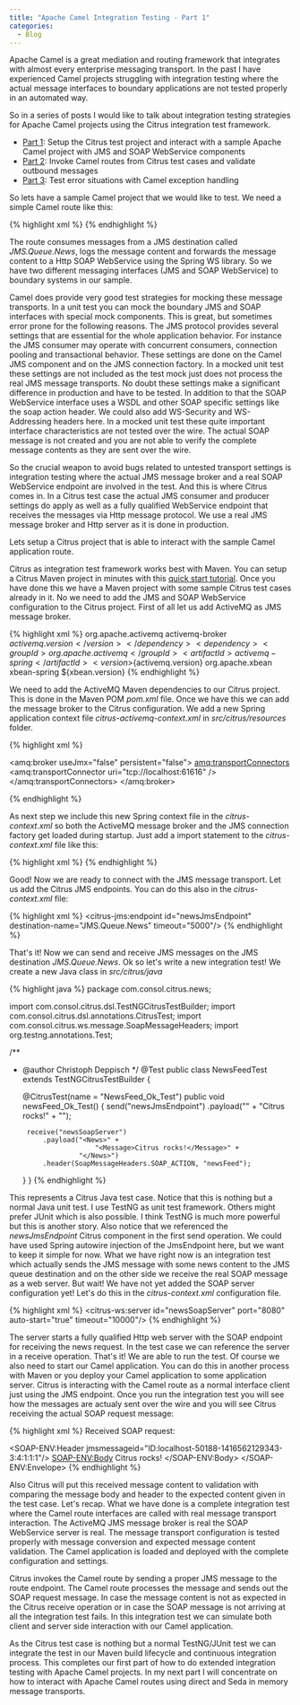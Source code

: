 ```yaml
---
title: "Apache Camel Integration Testing - Part 1"
categories:
  - Blog
---
```


Apache Camel is a great mediation and routing framework that integrates with almost every enterprise messaging transport. In the past I have experienced Camel projects struggling with integration testing where the actual message interfaces to boundary applications are not tested properly in an automated way.

So in a series of posts I would like to talk about integration testing strategies for Apache Camel projects using the Citrus integration test framework.

* <a href="http://christophd.github.io/camel-testing-part-1/" title="Part 1" target="_blank">Part 1</a>: Setup the Citrus test project and interact with a sample Apache Camel project with JMS and SOAP WebService components
* <a href="http://christophd.github.io/camel-testing-part-2/" title="Part 2" target="_blank">Part 2</a>: Invoke Camel routes from Citrus test cases and validate outbound messages
* <a href="http://christophd.github.io/camel-testing-part-3/" title="Part 3" target="_blank">Part 3</a>: Test error situations with Camel exception handling

So lets have a sample Camel project that we would like to test. We need a simple Camel route like this:

{% highlight xml %}
<camelContext id="camelContext" xmlns="http://camel.apache.org/schema/spring">
  <route id="newsRoute">
    <from uri="jms:queue:JMS.Queue.News"/>
    <to uri="log:com.consol.citrus.camel?level=INFO"/>
    <to uri="spring-ws:http://localhost:8080?soapAction=newsFeed"/>
  </route>
</camelContext>
{% endhighlight %}

The route consumes messages from a JMS destination called _JMS.Queue.News_, logs the message content and forwards the message content to a Http SOAP WebService using the Spring WS library. So we have two different messaging interfaces (JMS and SOAP WebService) to boundary systems in our sample. 

Camel does provide very good test strategies for mocking these message transports. In a unit test you can mock the boundary JMS and SOAP interfaces with special mock components. This is great, but sometimes error prone for the following reasons. The JMS protocol provides several settings that are essential for the whole application behavior. For instance the JMS consumer may operate with concurrent consumers, connection pooling and transactional behavior. These settings are done on the Camel JMS component and on the JMS connection factory. In a mocked unit test these settings are not included as the test mock just does not process the real JMS message transports. No doubt these settings make a significant difference in production and have to be tested. In addition to that the SOAP WebService interface uses a WSDL and other SOAP specific settings like the soap action header. We could also add WS-Security and WS-Addressing headers here. In a mocked unit test these quite important interface characteristics are not tested over the wire. The actual SOAP message is not created and you are not able to verify the complete message contents as they are sent over the wire.

So the crucial weapon to avoid bugs related to untested transport settings is integration testing where the actual JMS message broker and a real SOAP WebService endpoint are involved in the test. And this is where Citrus comes in. In a Citrus test case the actual JMS consumer and producer settings do apply as well as a fully qualified WebService endpoint that receives the messages via Http message protocol. We use a real JMS message broker and Http server as it is done in production.

Lets setup a Citrus project that is able to interact with the sample Camel application route.

Citrus as integration test framework works best with Maven. You can setup a Citrus Maven project in minutes with this <a href="http://www.citrusframework.org/tutorials-maven.html" title="Maven Quickstart" target="_blank">quick start tutorial</a>. Once you have done this we have a Maven project with some sample Citrus test cases already in it. No we need to add the JMS and SOAP WebService configuration to the Citrus project. First of all let us add ActiveMQ as JMS message broker.

{% highlight xml %}
<dependency>
  <groupId>org.apache.activemq</groupId>
  <artifactId>activemq-broker</artifactId>
  <version>${activemq.version}</version>
</dependency>
<dependency>
  <groupId>org.apache.activemq</groupId>
  <artifactId>activemq-spring</artifactId>
  <version>${activemq.version}</version>
</dependency>
<dependency>
  <groupId>org.apache.xbean</groupId>
  <artifactId>xbean-spring</artifactId>
  <version>${xbean.version}</version>
</dependency>
{% endhighlight %}

We need to add the ActiveMQ Maven dependencies to our Citrus project. This is done in the Maven POM _pom.xml_ file. Once we have this we can add the message broker to the Citrus configuration. We add a new Spring application context file _citrus-activemq-context.xml_ in _src/citrus/resources_ folder.

{% highlight xml %}
<?xml version="1.0" encoding="UTF-8"?>
<beans xmlns="http://www.springframework.org/schema/beans"
     xmlns:xsi="http://www.w3.org/2001/XMLSchema-instance"
     xmlns:amq="http://activemq.apache.org/schema/core"
     xsi:schemaLocation="http://www.springframework.org/schema/beans http://www.springframework.org/schema/beans/spring-beans.xsd
                     http://activemq.apache.org/schema/core http://activemq.apache.org/schema/core/activemq-core.xsd">

  <!-- Embedded ActiveMQ JMS broker -->
  <amq:broker useJmx="false" persistent="false">
    <amq:transportConnectors>
      <amq:transportConnector uri="tcp://localhost:61616" />
    </amq:transportConnectors>
  </amq:broker>

  <bean id="connectionFactory" class="org.apache.activemq.ActiveMQConnectionFactory">
    <property name="brokerURL" value="tcp://localhost:61616" />
  </bean>
</beans>
{% endhighlight %}

As next step we include this new Spring context file in the _citrus-context.xml_ so both the ActiveMQ message broker and the JMS connection factory get loaded during startup. Just add a import statement to the _citrus-context.xml_ file like this:

{% highlight xml %}
<import resource="classpath:citrus-activemq-context.xml"/>
{% endhighlight %}

Good! Now we are ready to connect with the JMS message transport. Let us add the Citrus JMS endpoints. You can do this also in the _citrus-context.xml_ file:

{% highlight xml %}
<citrus-jms:endpoint id="newsJmsEndpoint"
                   destination-name="JMS.Queue.News"
                   timeout="5000"/>
{% endhighlight %}

That's it! Now we can send and receive JMS messages on the JMS destination _JMS.Queue.News_. Ok so let's write a new integration test! We create a new Java class in _src/citrus/java_

{% highlight java %}
package com.consol.citrus.news;

import com.consol.citrus.dsl.TestNGCitrusTestBuilder;
import com.consol.citrus.dsl.annotations.CitrusTest;
import com.consol.citrus.ws.message.SoapMessageHeaders;
import org.testng.annotations.Test;

/**
 * @author Christoph Deppisch
 */
@Test
public class NewsFeedTest extends TestNGCitrusTestBuilder {
    
    @CitrusTest(name = "NewsFeed_Ok_Test")
    public void newsFeed_Ok_Test() {
        send("newsJmsEndpoint")
            .payload("<News>" +
                         "<Message>Citrus rocks!</Message>" +
                     "</News>");
        
        receive("newsSoapServer")
            .payload("<News>" +
                         "<Message>Citrus rocks!</Message>" +
                     "</News>")
            .header(SoapMessageHeaders.SOAP_ACTION, "newsFeed");
    }
}
{% endhighlight %}

This represents a Citrus Java test case. Notice that this is nothing but a normal Java unit test. I use TestNG as unit test framework. Others might prefer JUnit which is also possible. I think TestNG is much more powerful but this is another story. Also notice that we referenced the _newsJmsEndpoint_ Citrus component in the first send operation. We could have used Spring autowire injection of the JmsEndpoint here, but we want to keep it simple for now. What we have right now is an integration test which actually sends the JMS message with some news content to the JMS queue destination and on the other side we receive the real SOAP message as a web server. But wait! We have not yet added the SOAP server configuration yet! Let's do this in the _citrus-context.xml_ configuration file.

{% highlight xml %}
<citrus-ws:server id="newsSoapServer"
               port="8080"
               auto-start="true"
               timeout="10000"/>
{% endhighlight %} 

The server starts a fully qualified Http web server with the SOAP endpoint for receiving the news request. In the test case we can reference the server in a receive operation. That's it! We are able to run the test. Of course we also need to start our Camel application. You can do this in another process with Maven or you deploy your Camel application to some application server. Citrus is interacting with the Camel route as a normal interface client just using the JMS endpoint. Once you run the integration test you will see how the messages are actualy sent over the wire and you will see Citrus receiving the actual SOAP request message:

{% highlight xml %}
Received SOAP request:
<?xml version="1.0" encoding="UTF-8"?><SOAP-ENV:Envelope xmlns:SOAP-ENV="http://schemas.xmlsoap.org/soap/envelope/">
<SOAP-ENV:Header jmsmessageid="ID:localhost-50188-1416562129343-3:4:1:1:1"/>
<SOAP-ENV:Body>
<News>
<Message>Citrus rocks!</Message>
</News>
</SOAP-ENV:Body>
</SOAP-ENV:Envelope>
{% endhighlight %} 

Also Citrus will put this received message content to validation with comparing the message body and header to the expected content given in the test case. Let's recap. What we have done is a complete integration test where the Camel route interfaces are called with real message transport interaction. The ActiveMQ JMS message broker is real the SOAP WebService server is real. The message transport configuration is tested properly with message conversion and expected message content validation. The Camel application is loaded and deployed with the complete configuration and settings.

Citrus invokes the Camel route by sending a proper JMS message to the route endpoint. The Camel route processes the message and sends out the SOAP request message. In case the message content is not as expected in the Citrus receive operation or in case the SOAP message is not arriving at all the integration test fails. In this integration test we can simulate both client and server side interaction with our Camel application. 

As the Citrus test case is nothing but a normal TestNG/JUnit test we can integrate the test in our Maven build lifecycle and continuous integration process. This completes our first part of how to do extended integration testing with Apache Camel projects. In my next part I will concentrate on how to interact with Apache Camel routes using direct and Seda in memory message transports.
